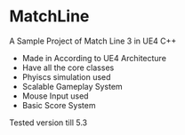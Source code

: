 # MatchLine
A Sample Project of Match Line 3 in UE4 C++

- Made in According to UE4 Architecture
- Have all the core classes
- Phyiscs simulation used
- Scalable Gameplay System
- Mouse Input used
- Basic Score System 

Tested version till 5.3
